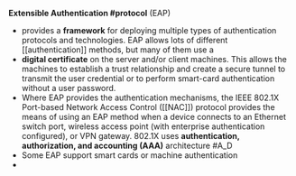 **Extensible Authentication #protocol**  (EAP)
- provides a **framework** for deploying multiple types of authentication protocols and technologies. EAP allows lots of different [[authentication]] methods, but many of them use a 
- **digital certificate** on the server and/or client machines. This allows the machines to establish a trust relationship and create a secure tunnel to transmit the user credential or to perform smart-card authentication without a user password.
- Where EAP provides the authentication mechanisms, the IEEE 802.1X Port-based Network Access Control ([[NAC]]) protocol provides the means of using an EAP method when a device connects to an Ethernet switch port, wireless access point (with enterprise authentication configured), or VPN gateway. 802.1X uses **authentication, authorization, and accounting (AAA)** architecture #A_D
- Some EAP support smart cards or machine authentication
- 